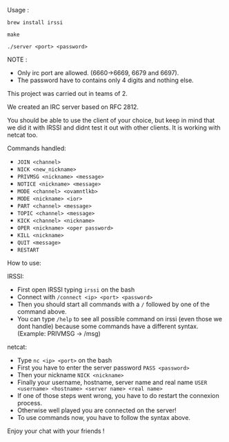 Usage :

`brew install irssi`
    
`make`
    
`./server <port> <password>`

NOTE :
  - Only irc port are allowed. (6660->6669, 6679 and 6697).
  - The password have to contains only 4 digits and nothing else.

This project was carried out in teams of 2.

We created an IRC server based on RFC 2812.

You should be able to use the client of your choice, but keep in mind that we did it with IRSSI and didnt test it out with other clients.
It is working with netcat too.

Commands handled:
- `JOIN <channel>`
- `NICK <new_nickname>`
- `PRIVMSG <nickname> <message>`
- `NOTICE <nickname> <message>`
- `MODE <channel> <ovamntlkb>`
- `MODE <nickname> <ior>`
- `PART <channel> <message>`
- `TOPIC <channel> <message>`
- `KICK <channel> <nickname>`
- `OPER <nickname> <oper password>`
- `KILL <nickname>`
- `QUIT <message>`
- `RESTART`
    
How to use:

IRSSI:
        
- First open IRSSI typing `irssi` on the bash
- Connect with `/connect <ip> <port> <password>`
- Then you should start all commands with a `/` followed by one of the command above.
- You can type `/help` to see all possible command on irssi (even those we dont handle) because some commands have a different syntax. (Example: PRIVMSG -> /msg)
          
netcat:
      
- Type `nc <ip> <port>` on the bash
- First you have to enter the server password `PASS <password>`
- Then your nickname `NICK <nickname>`
- Finally your username, hostname, server name and real name `USER <username> <hostname> <server name> <real name>`
- If one of those steps went wrong, you have to do restart the connexion process.
- Otherwise well played you are connected on the server!
- To use commands now, you have to follow the syntax above.


Enjoy your chat with your friends !
